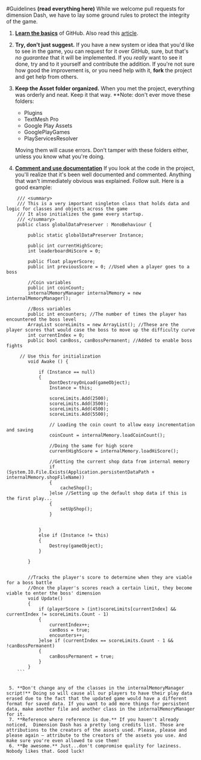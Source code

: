 ﻿#Guidelines **(read everything here)**
While we welcome pull requests for dimension Dash, we have to lay some ground rules to protect the integrity of the game.

 1. **[Learn the basics](https://github.com/features)** of GitHub. Also read this [article](http://www.studica.com/blog/how-to-setup-github-with-unity-step-by-step-instructions).
 2. **Try, don't just suggest.** If you have a new system or idea that you'd like to see in the game, you can request for it over GitHub, sure, but that's *no guarantee* that it will be implemented. If you *really* want to see it done, try and to it yourself and contribute the addition. If you're not sure how good the improvement is, or you need help with it, **fork** the project and get help from others.
 3. **Keep the Asset folder organized.** When you met the project, everything was orderly and neat. Keep it that way. **Note: don't ever move these folders:
	 - Plugins 
	 - TextMesh Pro
	 - Google Play Assets
	 - GooglePlayGames 
	 - PlayServicesResolver 
	 
	Moving them will cause errors. Don't tamper with these folders either, unless you know what you're doing.

 4. **[Comment and use documentation](https://www.loadingdeveloper.com/writing-cleaner-code-part-one/)** If you look at the code in the project, you'll realize that it's been well documented and commented. Anything that wan't immediately obvious was explained. Follow suit. Here is a good example:
```
	/// <summary>
	/// This is a very important singleton class that holds data and logic for classes and objects across the game
	/// It also initializes the game every startup.
	/// </summary>
	public class globalDataPreserver : MonoBehaviour {
	
	    public static globalDataPreserver Instance;
	
	    public int currentHighScore;
	    int leaderboardHiScore = 0;
	
	    public float playerScore;
	    public int previousScore = 0; //Used when a player goes to a boss
	
	    //Coin variables
	    public int coinCount;
	    internalMemoryManager internalMemory = new internalMemoryManager();
	
	    //Boss variables
	    public int encounters; //The number of times the player has encountered the boss level
	    ArrayList scoreLimits = new ArrayList(); //These are the player scores that would case the boss to move up the difficulty curve
	    int currentIndex = 0;
	    public bool canBoss, canBossPermanent; //Added to enable boss fights
	
	 // Use this for initialization
	    void Awake () {
	
	        if (Instance == null)
	        {
	            DontDestroyOnLoad(gameObject);
	            Instance = this;
	
	            scoreLimits.Add(2500);
	            scoreLimits.Add(3500);
	            scoreLimits.Add(4500);
	            scoreLimits.Add(5500);
	
	            // Loading the coin count to allow easy incrementation and saving
	            coinCount = internalMemory.loadCoinCount();
	
	            //Doing the same for high score
	            currentHighScore = internalMemory.loadHiScore();
	
	            //Getting the current shop data from internal memory
	            if (System.IO.File.Exists(Application.persistentDataPath + internalMemory.shopFileName))
	            {
	                cacheShop();
	            }else //Setting up the default shop data if this is the first play...
	            {
	                setUpShop();
	            }
	
	
	        }
	        else if (Instance != this)
	        {
	            Destroy(gameObject);
	        }
	        
		}
	
	
	    //Tracks the player's score to determine when they are viable for a boss battle
	    //Once the player's scores reach a certain limit, they become viable to enter the boss' dimension
	    void Update()
	    {
	        if (playerScore > (int)scoreLimits[currentIndex] && currentIndex != scoreLimits.Count - 1)
	        {
	            currentIndex++;
	            canBoss = true;
	            encounters++;
	        }else if (currentIndex == scoreLimits.Count - 1 && !canBossPermanent)
	        {
	            canBossPermanent = true;
	        }
	    }
	```
	

 5. **Don't change any of the classes in the internalMemoryManager script!** Doing so will cause all our players to have their play data erased due to the fact that the updated game would have a different format for saved data. If you want to add more things for persistent data, make another file and another class in the internalMemoryManager for it.
 7. **Reference where reference is due.** If you haven't already noticed,  Dimension Dash has a pretty long credits list. Those are attributions to the creators of the assets used. Please, please and please again — attribute to the creators of the assets you use. And make sure you're even allowed to use them!
 6. **Be awesome.** Just...don't compromise quality for laziness. Nobody likes that. Good luck!

